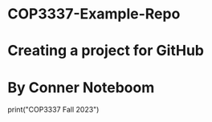 # COP3337-Example-Repo
# Creating a project for GitHub
# By Conner Noteboom

print("COP3337 Fall 2023")
